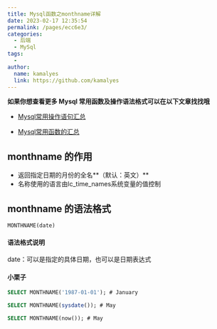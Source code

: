 ```yaml
---
title: Mysql函数之monthname详解
date: 2023-02-17 12:35:54
permalink: /pages/ecc6e3/
categories:
  - 后端
  - MySql
tags:
  - 
author: 
  name: kamalyes
  link: https://github.com/kamalyes
---
```

**如果你想查看更多 Mysql 常用函数及操作语法格式可以在以下文章找找哦**

- [Mysql常用操作语句汇总](./59.Mysql常用操作语句汇总.md)

- [Mysql常用函数的汇总](./01.Mysql常用函数汇总.md)

monthname 的作用
-------------

*   返回指定日期的月份的全名**（默认：英文）**
*   名称使用的语言由lc_time_names系统变量的值控制

monthname 的语法格式
---------------

```
MONTHNAME(date)
```

#### 语法格式说明

date：可以是指定的具体日期，也可以是日期表达式

#### 小栗子

```sql
SELECT MONTHNAME('1987-01-01'); # January

SELECT MONTHNAME(sysdate()); # May

SELECT MONTHNAME(now()); # May
```
